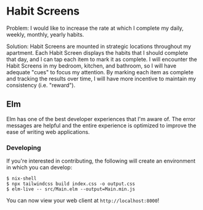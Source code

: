 # Habit Screens

Problem: I would like to increase the rate at which I complete my daily, weekly,
monthly, yearly habits.

Solution: Habit Screens are mounted in strategic locations throughout my
apartment. Each Habit Screen displays the habits that I should complete that
day, and I can tap each item to mark it as complete. I will encounter the Habit
Screens in my bedroom, kitchen, and bathroom, so I will have adequate "cues" to
focus my attention. By marking each item as complete and tracking the results
over time, I will have more incentive to maintain my consistency
(i.e. "reward").

## Elm

Elm has one of the best developer experiences that I'm aware of. The error
messages are helpful and the entire experience is optimized to improve the ease
of writing web applications.

### Developing

If you're interested in contributing, the following will create an environment
in which you can develop:

```shell
$ nix-shell
$ npx tailwindcss build index.css -o output.css
$ elm-live -- src/Main.elm --output=Main.min.js
```

You can now view your web client at `http://localhost:8000`!
